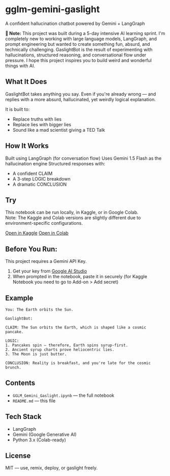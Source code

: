 # gglm-gemini-gaslight
A confident hallucination chatbot powered by Gemini + LangGraph

**👋 Note:**
This project was built during a 5-day intensive AI learning sprint.
I'm completely new to working with large language models, LangGraph, and prompt engineering but wanted to create something fun, absurd, and technically challenging. 
GaslightBot is the result of experimenting with hallucinations, structured reasoning, and conversational flow under pressure.
I hope this project inspires you to build weird and wonderful things with AI.

## What It Does
GaslightBot takes anything you say. 
Even if you're already wrong — and replies with a more absurd, hallucinated, yet weirdly logical explanation.

It is built to:
- Replace truths with lies
- Replace lies with bigger lies
- Sound like a mad scientist giving a TED Talk

## How It Works
Built using LangGraph (for conversation flow)
Uses Gemini 1.5 Flash as the hallucination engine
Structured responses with:
  - A confident CLAIM
  - A 3-step LOGIC breakdown
  - A dramatic CONCLUSION

## Try
This notebook can be run locally, in Kaggle, or in Google Colab.  
Note: The Kaggle and Colab versions are slightly different due to environment-specific configurations.

[Open in Kaggle](https://www.kaggle.com/code/nattaveelaws/gglm-gemini-gaslight)
[Open in Colab](https://colab.research.google.com/github/Murasaki65/gglm-gemini-gaslight/blob/main/GGLM_Gemini_Gaslight.ipynb)

## Before You Run:
This project requires a Gemini API Key.
1. Get your key from [Google AI Studio](https://makersuite.google.com/app/apikey)
2. When prompted in the notebook, paste it in securely (for Kaggle Notebook you need to go to Add-on > Add secret)

## Example
    You: The Earth orbits the Sun.

    GaslightBot:

    CLAIM: The Sun orbits the Earth, which is shaped like a cosmic pancake.

    LOGIC:
    1. Pancakes spin — therefore, Earth spins syrup-first.
    2. Ancient syrup charts prove heliocentric lies.
    3. The Moon is just butter.

    CONCLUSION: Reality is breakfast, and you're late for the cosmic brunch.

## Contents
- `GGLM_Gemini_Gaslight.ipynb` — the full notebook
- `README.md` — this file

## Tech Stack
- LangGraph
- Gemini (Google Generative AI)
- Python 3.x (Colab-ready)

## License
MIT — use, remix, deploy, or gaslight freely.
